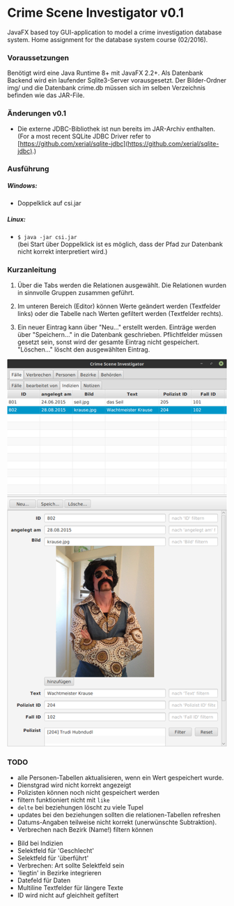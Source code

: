 # Crime Scene Investigator v0.1


JavaFX based toy GUI-application to model a crime investigation database system.
Home assignment for the database system course (02/2016).


### Voraussetzungen

Benötigt wird eine Java Runtime 8+ mit JavaFX 2.2+. Als Datenbank Backend wird ein laufender
Sqlite3-Server vorausgesetzt. Der Bilder-Ordner img/ und die Datenbank crime.db müssen sich im
selben Verzeichnis befinden wie das JAR-File.

### Änderungen v0.1

- Die externe JDBC-Bibliothek ist nun bereits im JAR-Archiv enthalten.<br>
(For a most recent SQLite JDBC Driver refer to
[https://github.com/xerial/sqlite-jdbc](https://github.com/xerial/sqlite-jdbc).)


### Ausführung

##### Windows:
- Doppelklick auf csi.jar

##### Linux:
- `$ java -jar csi.jar`<br>
(bei Start über Doppelklick ist es möglich, dass der Pfad zur Datenbank nicht korrekt interpretiert
  wird.)


### Kurzanleitung

1. Über die Tabs werden die Relationen ausgewählt.
Die Relationen wurden in sinnvolle Gruppen zusammen geführt.

2. Im unteren Bereich (Editor) können Werte geändert werden (Textfelder links)
oder die Tabelle nach Werten gefiltert werden (Textfelder rechts).

3. Ein neuer Eintrag kann über "Neu..." erstellt werden.
Einträge werden über "Speichern..." in die Datenbank geschrieben.
Pflichtfelder müssen gesetzt sein, sonst wird der gesamte Eintrag nicht gespeichert.
"Löschen..." löscht den ausgewählten Eintrag.

<div style="text-align:center"><img src ="./csi_screenshot.png" /></div>


### TODO

+ alle Personen-Tabellen aktualisieren, wenn ein Wert gespeichert wurde.
+ Dienstgrad wird nicht korrekt angezeigt
+ Polizisten können noch nicht gespeichert werden
+ filtern funktioniert nicht mit `like`
+ `delte` bei beziehungen löscht zu viele Tupel
+ updates bei den beziehungen sollten die relationen-Tabellen refreshen
+ Datums-Angaben teilweise nicht korrekt (unerwünschte Subtraktion).
+ Verbrechen nach Bezirk (Name!) filtern können
- Bild bei Indizien
- Selektfeld für 'Geschlecht'
- Selektfeld für 'überführt'
- Verbrechen: Art sollte Selektfeld sein
- 'liegtin' in Bezirke integrieren
- Datefeld für Daten
- Multiline Textfelder für längere Texte
- ID wird nicht auf gleichheit gefiltert
